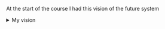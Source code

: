 At the start of the course I had this vision of the future system

<details>
  <summary>My vision</summary>
  <!-- have to be followed by an empty line! -->

## **System diagram**
![alt text](https://github.com/mlipilov/AsyncArchitecture/blob/main/images/TaskManager.png)
